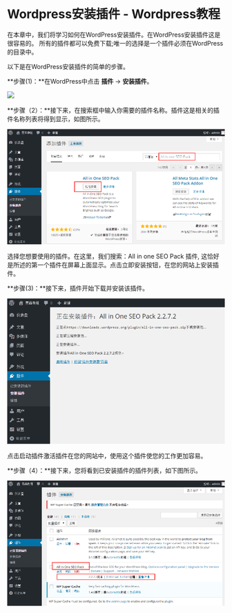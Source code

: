 # Wordpress安装插件 - Wordpress教程

在本章中，我们将学习如何在WordPress安装插件。在WordPress安装插件这是很容易的。 所有的插件都可以免费下载;唯一的选择是一个插件必须在WordPress的目录中。

以下是在WordPress安装插件的简单的步骤。

**步骤(1)：**在WordPress中点击 **插件** -&gt; **安装插件**。

![](../img/1-151025124Q0246.png)

**步骤（2）：**接下来，在搜索框中输入你需要的插件名称。插件这是相关的插件名称列表将得到显示，如图所示。

![](../img/1-15102512560IP.png)

选择您想要使用的插件。在这里，我们搜索：All in one SEO Pack 插件, 这恰好是所述的第一个插件在屏幕上面显示。点击立即安装按钮，在您的网站上安装插件。

**步骤(3)：**接下来，插件开始下载并安装该插件。

![](../img/1-151025125P3227.png)

点击启动插件激活插件在您的网站中，使用这个插件使您的工作更加容易。

**步骤（4）：**接下来，您将看到已安装插件的插件列表，如下图所示。

![](../img/1-151025125911252.png) 
